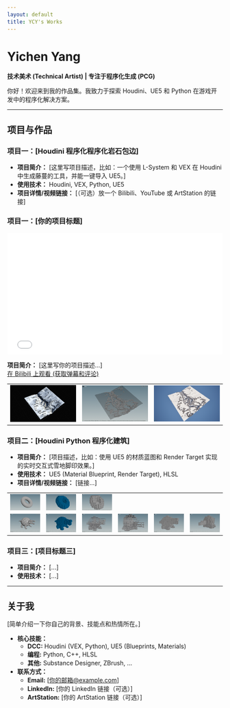 ```yaml
---
layout: default
title: YCY's Works
---
```


# Yichen Yang
**技术美术 (Technical Artist) | 专注于程序化生成 (PCG)**

你好！欢迎来到我的作品集。我致力于探索 Houdini、UE5 和 Python 在游戏开发中的程序化解决方案。

---

## 项目与作品

### 项目一：[Houdini 程序化程序化岩石包边]

* **项目简介：** [这里写项目描述，比如：一个使用 L-System 和 VEX 在 Houdini 中生成藤蔓的工具，并能一键导入 UE5。]
* **使用技术：** Houdini, VEX, Python, UE5
* **项目详情/视频链接：** [（可选）放一个 Bilibili、YouTube 或 ArtStation 的链接]

### 项目一：[你的项目标题]

<div style="position: relative; padding-bottom: 56.25%; height: 0; overflow: hidden; max-width: 100%;">
  <iframe 
    src="//player.bilibili.com/player.html?bvid=BV1tmeRzBEWd&page=1" 
    scrolling="no" 
    border="0" 
    frameborder="no" 
    framespacing="0" 
    allowfullscreen="true"
    style="position: absolute; top: 0; left: 0; width: 100%; height: 100%;">
  </iframe>
</div>

<p>
  <strong>项目简介：</strong> [这里写你的项目描述...]
  <br>
  <a href="https://www.bilibili.com/video/BV1tmeRzBEWd/" target="_blank">
    在 Bilibili 上观看 (获取弹幕和评论)
  </a>
</p>

<table>
  <tr>
    <td><img src="images/Rocks_gaea.png" alt="图片1" width="100%"></td>
    <td><img src="images/Rocks_Houdini.png" alt="图片2" width="100%"></td>
    <td><img src="images/Rocks_UE5.png" alt="图片3" width="100%"></td>
  </tr>
  </table>


### 项目二：[Houdini Python 程序化建筑]

* **项目简介：** [项目描述，比如：使用 UE5 的材质蓝图和 Render Target 实现的实时交互式雪地脚印效果。]
* **使用技术：** UE5 (Material Blueprint, Render Target), HLSL
* **项目详情/视频链接：** [链接...]

<table>
  <tr>
    <td><img src="images/building1_001.png" alt="图片描述1" width="100%"></td>
    <td><img src="images/building1_002.png" alt="图片描述2" width="100%"></td>
    <td><img src="images/building1_003.png" alt="图片描述3" width="100%"></td>
  </tr>
  <tr>
    <td><img src="images/building2_001.png" alt="图片描述4" width="100%"></td>
    <td><img src="images/building2_002.png" alt="图片描述5" width="100%"></td>
    <td><img src="images/building2_003.png" alt="图片描述6" width="100%"></td>
    <td><img src="images/building2_004.png" alt="图片描述7" width="100%"></td>
    <td><img src="images/building2_005.png" alt="图片描述8" width="100%"></td>
    <td><img src="images/building2_006.png" alt="图片描述9" width="100%"></td>
  </tr>
</table>


### 项目三：[项目标题三]

* **项目简介：** [...]
* **使用技术：** [...]

---

## 关于我

[简单介绍一下你自己的背景、技能点和热情所在。]

* **核心技能：**
    * **DCC:** Houdini (VEX, Python), UE5 (Blueprints, Materials)
    * **编程:** Python, C++, HLSL
    * **其他:** Substance Designer, ZBrush, ...
* **联系方式：**
    * **Email:** [你的邮箱@example.com]
    * **LinkedIn:** [你的 LinkedIn 链接（可选）]
    * **ArtStation:** [你的 ArtStation 链接（可选）]
